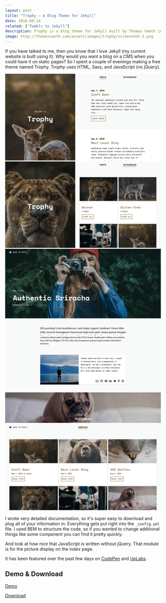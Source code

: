 ```yaml
---
layout: post
title: "Trophy – A Blog Theme for Jekyll"
date: 2016-09-14
related: ["Tumblr to Jekyll"]
description: Trophy is a blog theme for Jekyll built by Thomas Vaeth in Seattle, WA using Jekyll, HTML, Sass, and JavaScript. It is avaiable to download for free on GitHub.
image: http://thomasvaeth.com/assets/images/trophy/screenshot-1.png
---
```

If you have talked to me, then you know that I love Jekyll (my current website is built using it). Why would you want a blog on a CMS when you could have it on static pages? So I spent a couple of evenings making a free theme named Trophy. Trophy uses HTML, Sass, and JavaScript (no jQuery).

<img src="/assets/images/trophy/screenshot-1.png" alt="Trophy"/>

<img src="/assets/images/trophy/screenshot-2.png" alt="Trophy"/>

<img src="/assets/images/trophy/screenshot-3.png" alt="Trophy"/>

<img src="/assets/images/trophy/screenshot-4.png" alt="Trophy"/>

<img src="/assets/images/trophy/screenshot-5.png" alt="Trophy"/>

I wrote very detailed documentation, so it's super easy to download and plug all of your information in. Everything gets put right into the `_config.yml` file. I used BEM to structure the code, so if you wanted to change additional things like some compenent you can find it pretty quickly.

<script src="https://gist.github.com/thomasvaeth/ff331993127306a4e9441b7220a139ab.js"></script>

And look at how nice that JavaScript is written without jQuery. That module is for the picture display on the index page.

It has been featured over the past few days on <a href="http://codepen.io/thomasvaeth/pen/vXNmwX" target="_blank">CodePen</a> and <a href="https://site.uplabs.com/posts/trophy-jekyll-theme" target="_blank">UpLabs</a>.

<h2>Demo &amp; Download</h2>
<a href="http://thomasvaeth.com/trophy-jekyll" target="_blank">Demo</a>

<a href="https://github.com/thomasvaeth/trophy-jekyll" target="_blank">Download</a>
